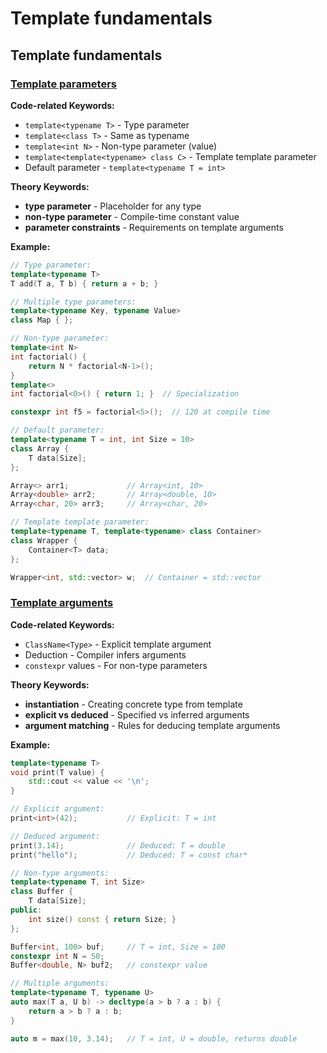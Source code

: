 # Template fundamentals

## Template fundamentals

### [Template parameters](https://en.cppreference.com/w/cpp/language/template_parameters.html)

**Code-related Keywords:**
- `template<typename T>` - Type parameter
- `template<class T>` - Same as typename
- `template<int N>` - Non-type parameter (value)
- `template<template<typename> class C>` - Template template parameter
- Default parameter - `template<typename T = int>`

**Theory Keywords:**
- **type parameter** - Placeholder for any type
- **non-type parameter** - Compile-time constant value
- **parameter constraints** - Requirements on template arguments

**Example:**
```cpp
// Type parameter:
template<typename T>
T add(T a, T b) { return a + b; }

// Multiple type parameters:
template<typename Key, typename Value>
class Map { };

// Non-type parameter:
template<int N>
int factorial() {
    return N * factorial<N-1>();
}
template<>
int factorial<0>() { return 1; }  // Specialization

constexpr int f5 = factorial<5>();  // 120 at compile time

// Default parameter:
template<typename T = int, int Size = 10>
class Array {
    T data[Size];
};

Array<> arr1;             // Array<int, 10>
Array<double> arr2;       // Array<double, 10>
Array<char, 20> arr3;     // Array<char, 20>

// Template template parameter:
template<typename T, template<typename> class Container>
class Wrapper {
    Container<T> data;
};

Wrapper<int, std::vector> w;  // Container = std::vector
```

### [Template arguments](https://en.cppreference.com/w/cpp/language/template_arguments.html)

**Code-related Keywords:**
- `ClassName<Type>` - Explicit template argument
- Deduction - Compiler infers arguments
- `constexpr` values - For non-type parameters

**Theory Keywords:**
- **instantiation** - Creating concrete type from template
- **explicit vs deduced** - Specified vs inferred arguments
- **argument matching** - Rules for deducing template arguments

**Example:**
```cpp
template<typename T>
void print(T value) {
    std::cout << value << '\n';
}

// Explicit argument:
print<int>(42);           // Explicit: T = int

// Deduced argument:
print(3.14);              // Deduced: T = double
print("hello");           // Deduced: T = const char*

// Non-type arguments:
template<typename T, int Size>
class Buffer {
    T data[Size];
public:
    int size() const { return Size; }
};

Buffer<int, 100> buf;     // T = int, Size = 100
constexpr int N = 50;
Buffer<double, N> buf2;   // constexpr value

// Multiple arguments:
template<typename T, typename U>
auto max(T a, U b) -> decltype(a > b ? a : b) {
    return a > b ? a : b;
}

auto m = max(10, 3.14);   // T = int, U = double, returns double
```

